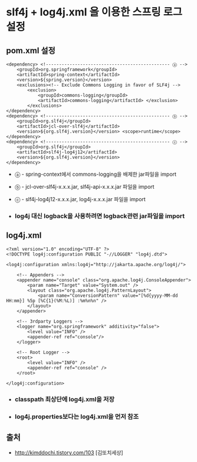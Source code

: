 # slf4j + log4j.xml 을 이용한 스프링 로그 설정

## pom.xml 설정
    <dependency> <!----------------------------------------------- ⓐ -->
        <groupId>org.springframework</groupId>
        <artifactId>spring-context</artifactId>
        <version>${spring.version}</version>
        <exclusions><!-- Exclude Commons Logging in favor of SLF4j --> 
            <exclusion>
                <groupId>commons-logging</groupId> 
                <artifactId>commons-logging</artifactId> </exclusion>
            </exclusions>
    </dependency>
    <dependency> <!----------------------------------------------- ⓑ -->    
        <groupId>org.slf4j</groupId>
        <artifactId>jcl-over-slf4j</artifactId>
        <version>${org.slf4j.version}</version> <scope>runtime</scope>
    </dependency>
    <dependency> <!----------------------------------------------- ⓒ -->  
        <groupId>org.slf4j</groupId>
        <artifactId>slf4j-log4j12</artifactId>
        <version>${org.slf4j.version}</version>
    </dependency>

- ⓐ - spring-context에서 commons-logging을 배제한 jar파일을 import  
- ⓑ - jcl-over-slf4j-x.x.x.jar, slf4j-api-x.x.x.jar 파일을 import  
- ⓒ - slf4j-log4j12-x.x.x.jar, log4j-x.x.x.jar 파일을 import  

- ### log4j 대신 logback을 사용하려면 logback관련 jar파일을 import

## log4j.xml

    <?xml version="1.0" encoding="UTF-8" ?>
    <!DOCTYPE log4j:configuration PUBLIC "-//LOGGER" "log4j.dtd">

    <log4j:configuration xmlns:log4j="http://jakarta.apache.org/log4j/">
    
        <!-- Appenders -->
        <appender name="console" class="org.apache.log4j.ConsoleAppender">
            <param name="Target" value="System.out" />
            <layout class="org.apache.log4j.PatternLayout">
                <param name="ConversionPattern" value="[%d{yyyy-MM-dd HH:mm}] %5p [%C{1}(%M:%L)] :%m%n%n" />
            </layout>
        </appender>

        <!-- 3rdparty Loggers -->
        <logger name="org.springframework" additivity="false">
            <level value="INFO" />
            <appender-ref ref="console"/>
        </logger>
        
        <!-- Root Logger -->
        <root>
            <level value="INFO" />
            <appender-ref ref="console" />
        </root>

    </log4j:configuration>

- ### classpath 최상단에 log4j.xml을 저장

- ### log4j.properties보다는 log4j.xml을 먼저 참조

## 출처
- http://kimddochi.tistory.com/103 [김또치세상]